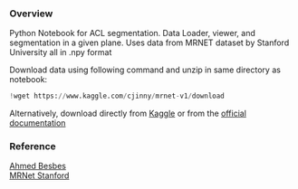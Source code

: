 ### Overview

Python Notebook for ACL segmentation. Data Loader, viewer, and segmentation in a given plane.
Uses data from MRNET dataset by Stanford University all in .npy format

Download data using following command and unzip in same directory as notebook:

```python
!wget https://www.kaggle.com/cjinny/mrnet-v1/download
```


Alternatively, download directly from [Kaggle](https://www.kaggle.com/cjinny/mrnet-v1) or from
the [official documentation](https://stanfordmlgroup.github.io/competitions/mrnet/)


### Reference

[Ahmed Besbes](https://www.ahmedbesbes.com/case-studies/mrnet-network)\
[MRNet Stanford](https://stanfordmlgroup.github.io/competitions/mrnet/)
